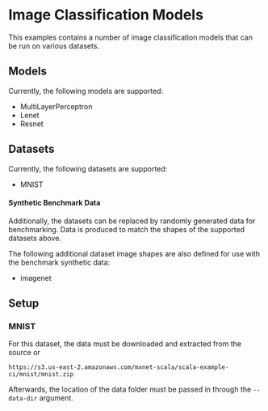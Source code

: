 # Image Classification Models

This examples contains a number of image classification models that can be run on various datasets.

## Models

Currently, the following models are supported:
- MultiLayerPerceptron
- Lenet
- Resnet

## Datasets

Currently, the following datasets are supported:
- MNIST

#### Synthetic Benchmark Data

Additionally, the datasets can be replaced by randomly generated data for benchmarking.
Data is produced to match the shapes of the supported datasets above.

The following additional dataset image shapes are also defined for use with the benchmark synthetic data:
- imagenet



## Setup

### MNIST

For this dataset, the data must be downloaded and extracted from the source or 
```$xslt
https://s3.us-east-2.amazonaws.com/mxnet-scala/scala-example-ci/mnist/mnist.zip
```

Afterwards, the location of the data folder must be passed in through the `--data-dir` argument.
